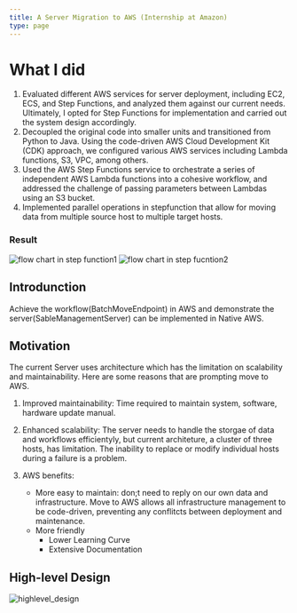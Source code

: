 ```yaml
---
title: A Server Migration to AWS (Internship at Amazon) 
type: page
---
```


# What I did
  1. Evaluated different AWS services for server deployment, including EC2, ECS, and Step Functions, and analyzed them against our current needs. Ultimately, I opted for Step Functions for implementation and carried out the system design accordingly.
  2. Decoupled the original code into smaller units and transitioned from Python to Java. Using the code-driven AWS Cloud Development Kit (CDK) approach, we configured various AWS services including Lambda functions, S3, VPC, among others.
  3. Used the AWS Step Functions service to orchestrate a series of independent AWS Lambda functions into a cohesive workflow, and addressed the challenge of passing parameters between Lambdas using an S3 bucket.
  4. Implemented parallel operations in stepfunction that allow for moving data from multiple source host to multiple target hosts.

### Result
![flow chart in step function1](/images/flowchart1.png)
![flow chart in step fucntion2](/images/flowchart2.png)

## Introdunction

Achieve the workflow(BatchMoveEndpoint) in AWS and demonstrate the server(SableManagementServer) can be implemented in Native AWS.

## Motivation

The current Server uses architecture which has the limitation on scalability and maintainability. Here are some reasons that are prompting move to AWS.

1. Improved maintainability:
Time required to maintain system, software, hardware update manual.

2. Enhanced scalability:
The server needs to handle the storgae of data and workflows efficientyly, but current architeture, a cluster of three hosts, has limitation. The inability to replace or modify individual hosts during a failure is a problem.

3. AWS benefits:
   - More easy to maintain: don;t need to reply on our own data and infrastructure. Move to AWS allows all infrastructure management to be code-driven, preventing any conflitcts between deployment and maintenance.
   - More friendly
     - Lower Learning Curve
     - Extensive Documentation

## High-level Design
![highlevel_design](/images/lowlevel.png)
